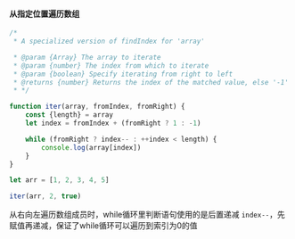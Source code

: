 #### 从指定位置遍历数组

```javascript
/*
 * A specialized version of findIndex for 'array'

 * @param {Array} The array to iterate
 * @param {number} The index from which to iterate
 * @param {boolean} Specify iterating from right to left
 * @returns {number} Returns the index of the matched value, else '-1'
 * */

function iter(array, fromIndex, fromRight) {
    const {length} = array
    let index = fromIndex + (fromRight ? 1 : -1)

    while (fromRight ? index-- : ++index < length) {
        console.log(array[index])
    }
}

let arr = [1, 2, 3, 4, 5]

iter(arr, 2, true)
```

从右向左遍历数组成员时，while循环里判断语句使用的是后置递减 `index--`，先赋值再递减，保证了while循环可以遍历到索引为0的值
